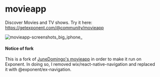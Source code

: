 # movieapp

Discover Movies and TV shows. Try it here: https://getexponent.com/@community/movieapp

![movieapp-screenshots_big_iphone_](https://cloud.githubusercontent.com/assets/5106887/20606597/f176b3e2-b2ac-11e6-9163-c9e625df7748.png)

#### Notice of fork

This is a fork of [JuneDomingo's
movieapp](https://github.com/JuneDomingo/movieapp) in order to make it
run on Exponent. In doing so, I removed wix/react-native-navigation and
replaced it with @exponent/ex-navigation.
